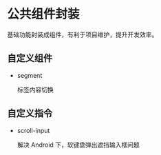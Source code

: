 # 公共组件封装

  基础功能封装成组件，有利于项目维护，提升开发效率。

## 自定义组件

- segment

  标签内容切换

## 自定义指令

- scroll-input

  解决 Android 下，软键盘弹出遮挡输入框问题
  